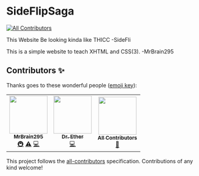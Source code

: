 # SideFlipSaga
<!-- ALL-CONTRIBUTORS-BADGE:START - Do not remove or modify this section -->
[![All Contributors](https://img.shields.io/badge/all_contributors-3-orange.svg?style=flat-square)](#contributors-)
<!-- ALL-CONTRIBUTORS-BADGE:END -->
This Website Be looking kinda like THICC -SideFli

This is a simple website to teach XHTML and CSS(3).
-MrBrain295


## Contributors ✨

Thanks goes to these wonderful people ([emoji key](https://allcontributors.org/docs/en/emoji-key)):

<!-- ALL-CONTRIBUTORS-LIST:START - Do not remove or modify this section -->
<!-- prettier-ignore-start -->
<!-- markdownlint-disable -->
<table>
  <tr>
    <td align="center"><a href="https://github.com/MrBrain295"><img src="https://avatars.githubusercontent.com/u/66077254?v=4?s=100" width="100px;" alt=""/><br /><sub><b>MrBrain295</b></sub></a><br /><a href="#infra-MrBrain295" title="Infrastructure (Hosting, Build-Tools, etc)">🚇</a> <a href="https://github.com/Sideflipsa-ga/New-SideFlipSaga.github.io/commits?author=MrBrain295" title="Tests">⚠️</a> <a href="https://github.com/Sideflipsa-ga/New-SideFlipSaga.github.io/commits?author=MrBrain295" title="Code">💻</a></td>
    <td align="center"><a href="https://officalether.github.io/"><img src="https://avatars.githubusercontent.com/u/73084992?v=4?s=100" width="100px;" alt=""/><br /><sub><b>Dr. Ether</b></sub></a><br /><a href="https://github.com/Sideflipsa-ga/New-SideFlipSaga.github.io/commits?author=SubjectEther" title="Code">💻</a></td>
    <td align="center"><a href="https://allcontributors.org"><img src="https://avatars.githubusercontent.com/u/46410174?v=4?s=100" width="100px;" alt=""/><br /><sub><b>All Contributors</b></sub></a><br /><a href="https://github.com/Sideflipsa-ga/New-SideFlipSaga.github.io/commits?author=all-contributors" title="Documentation">📖</a></td>
  </tr>
</table>

<!-- markdownlint-restore -->
<!-- prettier-ignore-end -->

<!-- ALL-CONTRIBUTORS-LIST:END -->

This project follows the [all-contributors](https://github.com/all-contributors/all-contributors) specification. Contributions of any kind welcome!